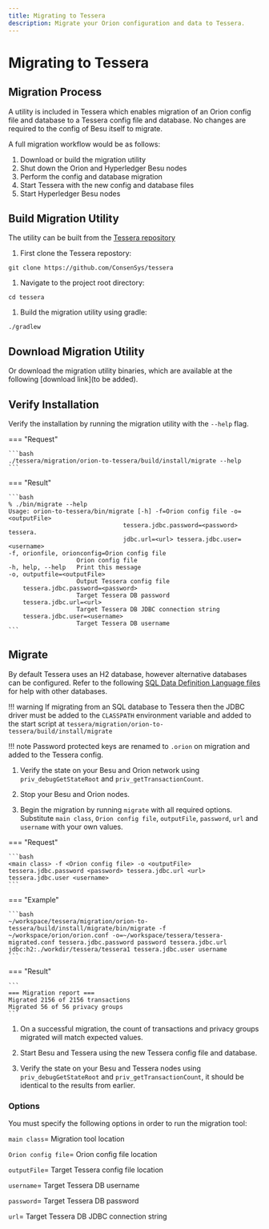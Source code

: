 ```yaml
---
title: Migrating to Tessera
description: Migrate your Orion configuration and data to Tessera.
---
```


# Migrating to Tessera

## Migration Process

A utility is included in Tessera which enables migration of an Orion config
file and database to a Tessera config file and database. No changes are required to the config of Besu itself to migrate.

A full migration workflow would be as follows:

1. Download or build the migration utility
1. Shut down the Orion and Hyperledger Besu nodes
1. Perform the config and database migration
1. Start Tessera with the new config and database files
1. Start Hyperledger Besu nodes

## Build Migration Utility

The utility can be built from the [Tessera repository](https://github.com/ConsenSys/tessera/)

1. First clone the Tessera repostory:

`git clone https://github.com/ConsenSys/tessera`

1. Navigate to the project root directory:

`cd tessera`

1. Build the migration utility using gradle:

`./gradlew`

## Download Migration Utility

Or download the migration utility binaries, which are available at the following [download link](to be added).

## Verify Installation

Verify the installation by running the migration utility with the `--help` flag.

=== "Request"

    ```bash
    ./tessera/migration/orion-to-tessera/build/install/migrate --help
    ```

=== "Result"

    ```bash
    % ./bin/migrate --help
    Usage: orion-to-tessera/bin/migrate [-h] -f=Orion config file -o=<outputFile>
                                    tessera.jdbc.password=<password> tessera.
                                    jdbc.url=<url> tessera.jdbc.user=<username>
    -f, orionfile, orionconfig=Orion config file
                       Orion config file
    -h, help, --help   Print this message
    -o, outputfile=<outputFile>
                       Output Tessera config file
        tessera.jdbc.password=<password>
                       Target Tessera DB password
        tessera.jdbc.url=<url>
                       Target Tessera DB JDBC connection string
        tessera.jdbc.user=<username>
                       Target Tessera DB username
    ```
## Migrate

By default Tessera uses an H2 database, however alternative databases can be configured.
Refer to the following [SQL Data Definition Language files](https://github.com/consensys/tessera/tree/master/ddls/create-table)
for help with other databases.

!!! warning
    If migrating from an SQL database to Tessera then the JDBC driver must be
    added to the `CLASSPATH` environment variable and added to
    the start script at `tessera/migration/orion-to-tessera/build/install/migrate`

!!! note
    Password protected keys are renamed to `.orion` on migration and added to the Tessera config.

1. Verify the state on your Besu and Orion network using `priv_debugGetStateRoot` and `priv_getTransactionCount`.

1. Stop your Besu and Orion nodes.

1. Begin the migration by running `migrate` with all required options.
Substitute `main class`, `Orion config file`, `outputFile`, `password`, `url` and `username` with your own values.

=== "Request"

    ```bash
    <main class> -f <Orion config file> -o <outputFile> tessera.jdbc.password <password> tessera.jdbc.url <url> tessera.jdbc.user <username>
    ```

=== "Example"

    ```bash
    ~/workspace/tessera/migration/orion-to-tessera/build/install/migrate/bin/migrate -f ~/workspace/orion/orion.conf -o=~/workspace/tessera/tessera-migrated.conf tessera.jdbc.password password tessera.jdbc.url jdbc:h2:./workdir/tessera/tessera1 tessera.jdbc.user username
    ```

=== "Result"

    ```
    === Migration report ===
    Migrated 2156 of 2156 transactions
    Migrated 56 of 56 privacy groups
    ```
1. On a successful migration, the count of transactions and privacy groups migrated will match expected values.

1. Start Besu and Tessera using the new Tessera config file and database.

1. Verify the state on your Besu and Tessera nodes using `priv_debugGetStateRoot` and `priv_getTransactionCount`, it should be identical to the results from earlier.

### Options

You must specify the following options in order to run the migration tool:

`main class`= Migration tool location

`Orion config file`= Orion config file location

`outputFile`= Target Tessera config file location

`username`= Target Tessera DB username

`password`= Target Tessera DB password

`url`= Target Tessera DB JDBC connection string
